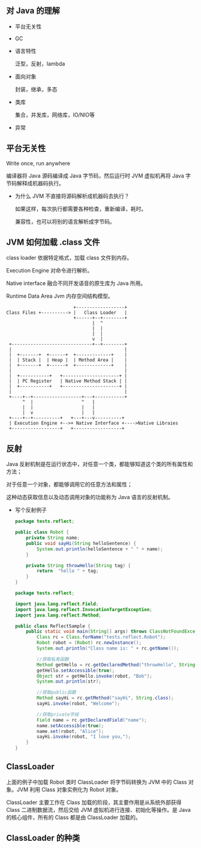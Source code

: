 ## 对 Java 的理解

- 平台无关性

- GC

- 语言特性

    泛型，反射，lambda

- 面向对象

    封装，继承，多态

- 类库

    集合，并发库，网络库，IO/NIO等

- 异常

## 平台无关性

Write once, run anywhere

编译器将 Java 源码编译成 Java 字节码，然后运行时 JVM 虚拟机再将 Java 字节码解释成机器码执行。

- 为什么 JVM 不直接将源码解析成机器码去执行？

    如果这样，每次执行都需要各种检查，重新编译，耗时。

    兼容性，也可以将别的语言解析成字节码。

## JVM 如何加载 .class 文件

class loader 依据特定格式，加载 class 文件到内存。

Execution Engine 对命令进行解析。

Native interface 融合不同开发语音的原生库为 Java 所用。

Runtime Data Area Jvm 内存空间结构模型。

```
                         +------------------+
Class Files +----------> |   Class Loader   |
                         +------+--+--------+
                                |  ^
                                |  |
                                |  |
                                v  |
 +------------------------------+--+--------+
 |                                          |
 |  +-------+  +------+  +-------------+    |
 |  | Stack |  | Heap |  | Method Area |    |
 |  +-------+  +------+  +-------------+    |
 |                                          |
 |  +-----------+   +---------------------+ |
 |  | PC Register   | Native Method Stack | |
 |  +-----------+   +---------------------+ |
 |                                          |
 +----+--+------------------+---+-----------+
      ^  |                  ^   |
      |  |                  |   |
      |  v                  |   |
 +----+--+----------+   +---+---v----------+
 | Execution Engine +-->+ Native Interface +---->Native Libraies
 +------------------+   +------------------+
```

## 反射

Java 反射机制是在运行状态中，对任意一个类，都能够知道这个类的所有属性和方法；

对于任意一个对象，都能够调用它的任意方法和属性；

这种动态获取信息以及动态调用对象的功能称为 Java 语言的反射机制。

- 写个反射例子

    ```java
    package tests.reflect;

    public class Robot {
        private String name;
        public void sayHi(String helloSentence) {
            System.out.println(helloSentence + " " + name);
        }

        private String throwHello(String tag) {
            return  "hello " + tag;
        }
    }
    ```

    ```java
    package tests.reflect;

    import java.lang.reflect.Field;
    import java.lang.reflect.InvocationTargetException;
    import java.lang.reflect.Method;

    public class ReflectSample {
        public static void main(String[] args) throws ClassNotFoundException, IllegalAccessException, InstantiationException, NoSuchMethodException, InvocationTargetException, NoSuchFieldException {
            Class rc = Class.forName("tests.reflect.Robot");
            Robot robot = (Robot) rc.newInstance();
            System.out.println("Class name is: " + rc.getName());

            //获取私有函数
            Method getHello = rc.getDeclaredMethod("throwHello", String.class);
            getHello.setAccessible(true);
            Object str = getHello.invoke(robot, "Bob");
            System.out.println(str);

            //获取public函数
            Method sayHi = rc.getMethod("sayHi", String.class);
            sayHi.invoke(robot, "Welcome");

            //获取private字段
            Field name = rc.getDeclaredField("name");
            name.setAccessible(true);
            name.set(robot, "Alice");
            sayHi.invoke(robot, "I love you,");
        }
    }
    ```

## ClassLoader

上面的例子中加载 Robot 类时 ClassLoader 将字节码转换为 JVM 中的 Class<Robot> 对象。JVM 利用 Class<Robot> 对象实例化为 Robot 对象。

ClassLoader 主要工作在 Class 加载的阶段，其主要作用是从系统外部获得 Class 二进制数据流，然后交给 JVM 虚拟机进行连接、初始化等操作。是 Java 的核心组件，所有的 Class 都是由 ClassLoader 加载的。

## ClassLoader 的种类
        